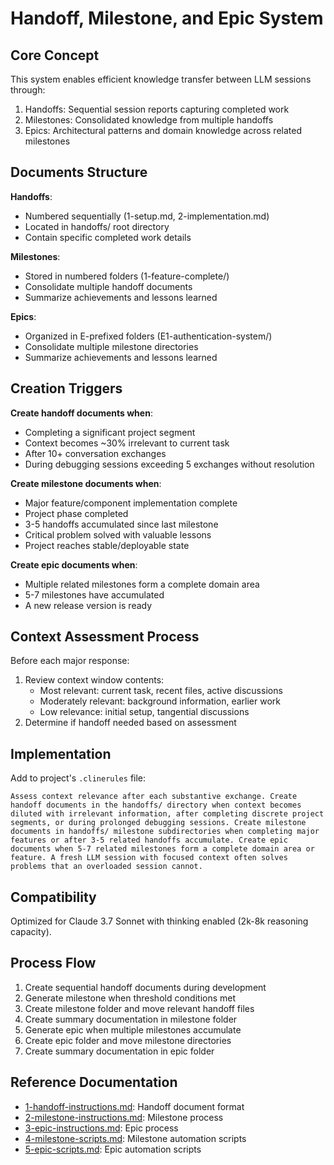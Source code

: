 # Handoff, Milestone, and Epic System

## Core Concept

This system enables efficient knowledge transfer between LLM sessions through:

1. Handoffs: Sequential session reports capturing completed work
2. Milestones: Consolidated knowledge from multiple handoffs
3. Epics: Architectural patterns and domain knowledge across related milestones

## Documents Structure

**Handoffs**:

- Numbered sequentially (1-setup.md, 2-implementation.md)
- Located in handoffs/ root directory
- Contain specific completed work details

**Milestones**:

- Stored in numbered folders (1-feature-complete/)
- Consolidate multiple handoff documents
- Summarize achievements and lessons learned

**Epics**:

- Organized in E-prefixed folders (E1-authentication-system/)
- Consolidate multiple milestone directories
- Summarize achievements and lessons learned

## Creation Triggers

**Create handoff documents when**:

- Completing a significant project segment
- Context becomes ~30% irrelevant to current task
- After 10+ conversation exchanges
- During debugging sessions exceeding 5 exchanges without resolution

**Create milestone documents when**:

- Major feature/component implementation complete
- Project phase completed
- 3-5 handoffs accumulated since last milestone
- Critical problem solved with valuable lessons
- Project reaches stable/deployable state

**Create epic documents when**:

- Multiple related milestones form a complete domain area
- 5-7 milestones have accumulated
- A new release version is ready

## Context Assessment Process

Before each major response:

1. Review context window contents:
   - Most relevant: current task, recent files, active discussions
   - Moderately relevant: background information, earlier work
   - Low relevance: initial setup, tangential discussions
2. Determine if handoff needed based on assessment

## Implementation

Add to project's `.clinerules` file:

```
Assess context relevance after each substantive exchange. Create handoff documents in the handoffs/ directory when context becomes diluted with irrelevant information, after completing discrete project segments, or during prolonged debugging sessions. Create milestone documents in handoffs/ milestone subdirectories when completing major features or after 3-5 related handoffs accumulate. Create epic documents when 5-7 related milestones form a complete domain area or feature. A fresh LLM session with focused context often solves problems that an overloaded session cannot.
```

## Compatibility

Optimized for Claude 3.7 Sonnet with thinking enabled (2k-8k reasoning capacity).

## Process Flow

1. Create sequential handoff documents during development
2. Generate milestone when threshold conditions met
3. Create milestone folder and move relevant handoff files
4. Create summary documentation in milestone folder
5. Generate epic when multiple milestones accumulate
6. Create epic folder and move milestone directories
7. Create summary documentation in epic folder

## Reference Documentation

- [1-handoff-instructions.md](./1-handoff-instructions.md): Handoff document format
- [2-milestone-instructions.md](./2-milestone-instructions.md): Milestone process
- [3-epic-instructions.md](./3-epic-instructions.md): Epic process
- [4-milestone-scripts.md](./4-milestone-scripts.md): Milestone automation scripts
- [5-epic-scripts.md](./5-epic-scripts.md): Epic automation scripts
